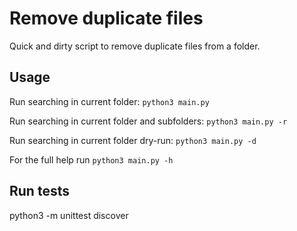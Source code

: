 # Remove duplicate files

Quick and dirty script to remove duplicate files from a folder.

## Usage

Run searching in current folder: `python3 main.py`

Run searching in current folder and subfolders: `python3 main.py -r`

Run searching in current folder dry-run: `python3 main.py -d`

For the full help run `python3 main.py -h`
## Run tests

python3 -m unittest discover 
